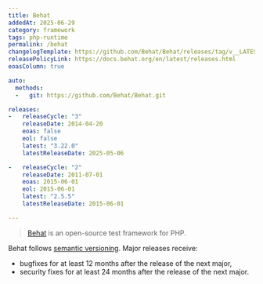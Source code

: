 ```yaml
---
title: Behat
addedAt: 2025-06-29
category: framework
tags: php-runtime
permalink: /behat
changelogTemplate: https://github.com/Behat/Behat/releases/tag/v__LATEST__
releasePolicyLink: https://docs.behat.org/en/latest/releases.html
eoasColumn: true

auto:
  methods:
  -   git: https://github.com/Behat/Behat.git

releases:
-   releaseCycle: "3"
    releaseDate: 2014-04-20
    eoas: false
    eol: false
    latest: "3.22.0"
    latestReleaseDate: 2025-05-06

-   releaseCycle: "2"
    releaseDate: 2011-07-01
    eoas: 2015-06-01
    eol: 2015-06-01
    latest: "2.5.5"
    latestReleaseDate: 2015-06-01

---
```


> [Behat](https://docs.behat.org/en/latest/) is an open-source test framework for PHP.

Behat follows [semantic versioning](https://semver.org). Major releases receive:

- bugfixes for at least 12 months after the release of the next major,
- security fixes for at least 24 months after the release of the next major.
